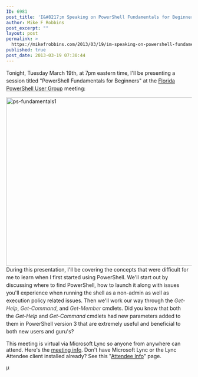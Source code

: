 ```yaml
---
ID: 6981
post_title: 'I&#8217;m Speaking on PowerShell Fundamentals for Beginners at the Florida PowerShell User Group Meeting Tonight'
author: Mike F Robbins
post_excerpt: ""
layout: post
permalink: >
  https://mikefrobbins.com/2013/03/19/im-speaking-on-powershell-fundamentals-for-beginners-at-the-florida-powershell-user-group-meeting-tonight/
published: true
post_date: 2013-03-19 07:30:44
---
```

<span style="line-height:1.5;">Tonight, Tuesday March 19th, at 7pm eastern time, I'll be presenting a session titled "PowerShell Fundamentals for Beginners" at the </span><a style="line-height:1.5;" href="http://flpsug.com/" target="_blank">Florida PowerShell User Group</a><span style="line-height:1.5;"> meeting:</span>

<a href="http://mikefrobbins.com/wp-content/uploads/2013/03/ps-fundamentals1.png"><img class="alignnone size-large wp-image-6983" alt="ps-fundamentals1" src="http://mikefrobbins.com/wp-content/uploads/2013/03/ps-fundamentals1.png?w=640" width="640" height="457" /></a><span style="line-height:1.5;">During this presentation, I'll be covering the concepts that were difficult for me to learn when I first started using PowerShell. </span><span style="line-height:1.5;">We'll start out by discussing where to find PowerShell, how to launch it along with issues you'll experience when running the shell as a non-admin as well as execution policy related issues. Then we'll work our way through the </span><em style="color:#444444;line-height:1.5;">Get-Help</em><span style="line-height:1.5;">, </span><em style="color:#444444;line-height:1.5;">Get-Command</em><span style="line-height:1.5;">, and </span><em style="color:#444444;line-height:1.5;">Get-Member</em><span style="line-height:1.5;"> cmdlets. Did you know that both the <em>Get-Help</em> and <em>Get-Command</em> cmdlets had new parameters added to them in PowerShell version 3 that are extremely useful and beneficial to both new users and guru's?</span>

This meeting is virtual via Microsoft Lync so anyone from anywhere can attend. Here's the <a href="http://www.maxtblog.com/events/" target="_blank">meeting info</a>. Don't have Microsoft Lync or the Lync Attendee client installed already? See this "<a href="http://mspsug.com/attendee-info/" target="_blank">Attendee Info</a>" page.

µ